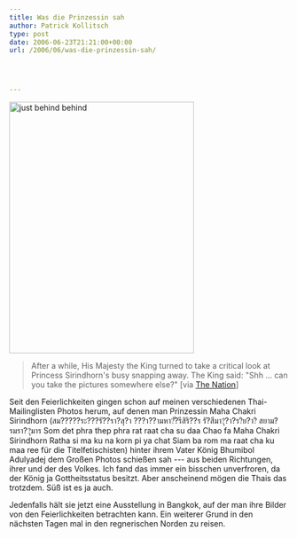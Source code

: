```yaml
---
title: Was die Prinzessin sah
author: Patrick Kollitsch
type: post
date: 2006-06-23T21:21:00+00:00
url: /2006/06/was-die-prinzessin-sah/




---
```

<img src="/images/210.jpg" style="height:454px;width:333px" alt="just behind behind" />

> After a while, His Majesty the King turned to take a critical look at Princess Sirindhorn's busy snapping away. The King said: "Shh ... can you take the pictures somewhere else?" [via [The Nation][1]]

Seit den Feierlichkeiten gingen schon auf meinen verschiedenen Thai-Mailinglisten Photos herum, auf denen man Prinzessin Maha Chakri Sirindhorn (<span class="th">สม?????ระ???รั??รา?สุ?า ???า??ามหา?ั?รีสิริ??ร รั?สีมา?ุ?า?ร?ิย?า?ิ สยาม?รมรา??ุมาร</span> Som det phra thep phra rat raat cha su daa Chao fa Maha Chakri Sirindhorn Ratha si ma ku na korn pi ya chat Siam ba rom ma raat cha ku maa ree f&uuml;r die Titelfetischisten) hinter ihrem Vater K&ouml;nig Bhumibol Adulyadej dem Gro&szlig;en Photos schie&szlig;en sah --- aus beiden Richtungen, ihrer und der des Volkes. Ich fand das immer ein bisschen unverfroren, da der K&ouml;nig ja Gottheitsstatus besitzt. Aber anscheinend m&ouml;gen die Thais das trotzdem. S&uuml;&szlig; ist es ja auch.

Jedenfalls h&auml;lt sie jetzt eine Ausstellung in Bangkok, auf der man ihre Bilder von den Feierlichkeiten betrachten kann. Ein weiterer Grund in den n&auml;chsten Tagen mal in den regnerischen Norden zu reisen.

 [1]: http://www.nationmultimedia.com/2006/06/24/headlines/headlines_30007198.php